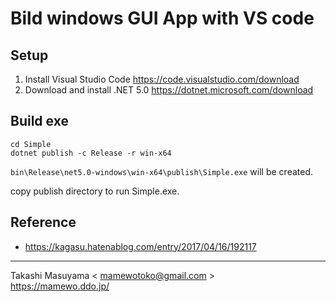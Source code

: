 # Bild windows GUI App with VS code

## Setup

1. Install Visual Studio Code <https://code.visualstudio.com/download>
2. Download and install .NET 5.0 <https://dotnet.microsoft.com/download>

## Build exe

```
cd Simple
dotnet publish -c Release -r win-x64
```

`bin\Release\net5.0-windows\win-x64\publish\Simple.exe` will be created.

copy publish directory to run Simple.exe. 

## Reference
* <https://kagasu.hatenablog.com/entry/2017/04/16/192117>

----
Takashi Masuyama < mamewotoko@gmail.com >  
https://mamewo.ddo.jp/
